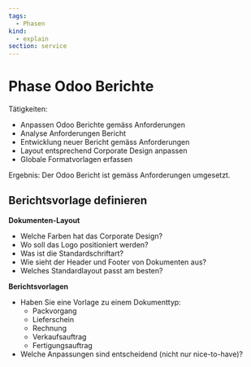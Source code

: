 ```yaml
---
tags:
  - Phasen
kind:
  - explain
section: service
---
```

# Phase Odoo Berichte

Tätigkeiten:

* Anpassen Odoo Berichte gemäss Anforderungen
* Analyse Anforderungen Bericht
* Entwicklung neuer Bericht gemäss Anforderungen
* Layout entsprechend Corporate Design anpassen
* Globale Formatvorlagen erfassen

Ergebnis: Der Odoo Bericht ist gemäss Anforderungen umgesetzt.

## Berichtsvorlage definieren

**Dokumenten-Layout**

- Welche Farben hat das Corporate Design?
- Wo soll das Logo positioniert werden?
- Was ist die Standardschriftart?
- Wie sieht der Header und Footer von Dokumenten aus?
- Welches Standardlayout passt am besten?

**Berichtsvorlagen**

- Haben Sie eine Vorlage zu einem Dokumenttyp:
	- Packvorgang
	- Lieferschein
	- Rechnung
	- Verkaufsauftrag
	- Fertigungsauftrag
- Welche Anpassungen sind entscheidend (nicht nur nice-to-have)?

